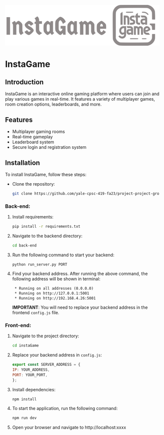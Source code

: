 ![InstaGame Logo](/assets/instaGame_name_icon.svg)

# InstaGame

## Introduction
InstaGame is an interactive online gaming platform where users can join and play various games in real-time. It features a variety of multiplayer games, room creation options, leaderboards, and more.

## Features
- Multiplayer gaming rooms
- Real-time gameplay
- Leaderboard system
- Secure login and registration system

## Installation

To install InstaGame, follow these steps:

* Clone the repository:
   ```bash
   git clone https://github.com/yale-cpsc-419-fa23/project-project-group-18.git
   ```

### Back-end:
1. Install requirements:
    ```bash
    pip install -r requirements.txt
    ```
2. Navigate to the backend directory:
    ```bash
    cd back-end
    ```
3. Run the following command to start your backend:
    ```
    python run_server.py PORT
    ```
4. Find your backend address. After running the above command, the following address will be shown in terminal:
    ```
     * Running on all addresses (0.0.0.0)
     * Running on http://127.0.0.1:5001
     * Running on http://192.168.4.26:5001
    ```
    **IMPORTANT**: You will need to replace your backend address in the frontend ```config.js``` file.

### Front-end:
1. Navigate to the project directory:
    ```bash
    cd instaGame
    ```
2. Replace your backend address in ```config.js```:
    ```js
    export const SERVER_ADDRESS = {
    IP: YOUR_ADDRESS,
    PORT: YOUR_PORT,
    };
    ```

3. Install dependencies:
    ```bash
    npm install
    ```
4. To start the application, run the following command:
    ```bash
    npm run dev
    ```
5. Open your browser and navigate to http://localhost:xxxx
